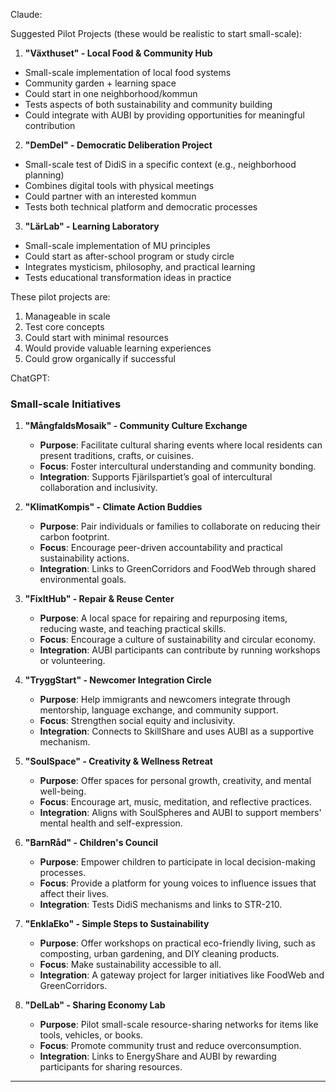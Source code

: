 Claude:

Suggested Pilot Projects (these would be realistic to start small-scale):

1. **"Växthuset" - Local Food & Community Hub**
- Small-scale implementation of local food systems
- Community garden + learning space
- Could start in one neighborhood/kommun
- Tests aspects of both sustainability and community building
- Could integrate with AUBI by providing opportunities for meaningful contribution

2. **"DemDel" - Democratic Deliberation Project**
- Small-scale test of DidiS in a specific context (e.g., neighborhood planning)
- Combines digital tools with physical meetings
- Could partner with an interested kommun
- Tests both technical platform and democratic processes

3. **"LärLab" - Learning Laboratory**
- Small-scale implementation of MU principles
- Could start as after-school program or study circle
- Integrates mysticism, philosophy, and practical learning
- Tests educational transformation ideas in practice

These pilot projects are:
1. Manageable in scale
2. Test core concepts
3. Could start with minimal resources
4. Would provide valuable learning experiences
5. Could grow organically if successful


ChatGPT:


### **Small-scale Initiatives**  

1. **"MångfaldsMosaik" - Community Culture Exchange**  
   - **Purpose**: Facilitate cultural sharing events where local residents can present traditions, crafts, or cuisines.  
   - **Focus**: Foster intercultural understanding and community bonding.  
   - **Integration**: Supports Fjärilspartiet’s goal of intercultural collaboration and inclusivity.  

2. **"KlimatKompis" - Climate Action Buddies**  
   - **Purpose**: Pair individuals or families to collaborate on reducing their carbon footprint.  
   - **Focus**: Encourage peer-driven accountability and practical sustainability actions.  
   - **Integration**: Links to GreenCorridors and FoodWeb through shared environmental goals.  

3. **"FixItHub" - Repair & Reuse Center**  
   - **Purpose**: A local space for repairing and repurposing items, reducing waste, and teaching practical skills.  
   - **Focus**: Encourage a culture of sustainability and circular economy.  
   - **Integration**: AUBI participants can contribute by running workshops or volunteering.  

4. **"TryggStart" - Newcomer Integration Circle**  
   - **Purpose**: Help immigrants and newcomers integrate through mentorship, language exchange, and community support.  
   - **Focus**: Strengthen social equity and inclusivity.  
   - **Integration**: Connects to SkillShare and uses AUBI as a supportive mechanism.  

5. **"SoulSpace" - Creativity & Wellness Retreat**  
   - **Purpose**: Offer spaces for personal growth, creativity, and mental well-being.  
   - **Focus**: Encourage art, music, meditation, and reflective practices.  
   - **Integration**: Aligns with SoulSpheres and AUBI to support members' mental health and self-expression.  

6. **"BarnRåd" - Children's Council**  
   - **Purpose**: Empower children to participate in local decision-making processes.  
   - **Focus**: Provide a platform for young voices to influence issues that affect their lives.  
   - **Integration**: Tests DidiS mechanisms and links to STR-210.  

7. **"EnklaEko" - Simple Steps to Sustainability**  
   - **Purpose**: Offer workshops on practical eco-friendly living, such as composting, urban gardening, and DIY cleaning products.  
   - **Focus**: Make sustainability accessible to all.  
   - **Integration**: A gateway project for larger initiatives like FoodWeb and GreenCorridors.  

8. **"DelLab" - Sharing Economy Lab**  
   - **Purpose**: Pilot small-scale resource-sharing networks for items like tools, vehicles, or books.  
   - **Focus**: Promote community trust and reduce overconsumption.  
   - **Integration**: Links to EnergyShare and AUBI by rewarding participants for sharing resources.  

---

